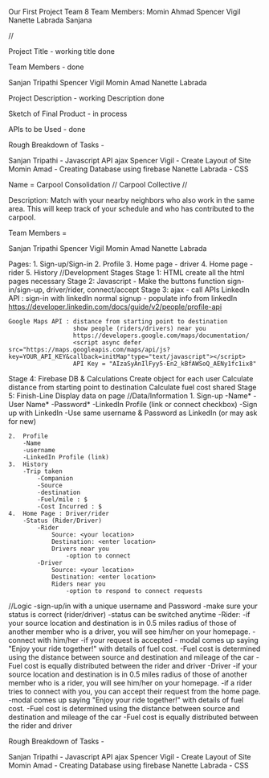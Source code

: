 <!-- # Team8Project1 -->
Our First Project Team 8
Team Members:
  Momin Ahmad
  Spencer Vigil
  Nanette Labrada
  Sanjana 

  //

Project Title - working title done

Team Members - done

Sanjan Tripathi
Spencer Vigil
Momin Amad
Nanette Labrada

Project Description - working Description done

Sketch of Final Product - in process

APIs to be Used - done

Rough Breakdown of Tasks  - 

Sanjan Tripathi - Javascript API ajax
Spencer Vigil - Create Layout of Site 
Momin Amad - Creating Database using firebase 
Nanette Labrada - CSS


Name = Carpool Consolidation // Carpool Collective // 

Description: Match with your nearby neighbors who also work in the same area. This will keep track of your schedule and who has contributed to the carpool.

Team Members =

Sanjan Tripathi
Spencer Vigil
Momin Amad
Nanette Labrada

Pages:
    1. Sign-up/Sign-in
    2. Profile
    3. Home page - driver
    4. Home page - rider
    5. History
//Development Stages
Stage 1: HTML
    create all the html pages necessary
Stage 2: Javascript - Make the buttons function
    sign-in/sign-up, driver/rider, connect/accept
Stage 3: ajax - call APIs
    LinkedIn API : sign-in with linkedIn
                   normal signup - populate info from linkedIn
                   https://developer.linkedin.com/docs/guide/v2/people/profile-api
                   <!-- <script async defer src=" https://api.linkedin.com/v2/people/(id:{person ID}) -->

    Google Maps API : distance from starting point to destination
                      show people (riders/drivers) near you
                      https://developers.google.com/maps/documentation/
                      <script async defer src="https://maps.googleapis.com/maps/api/js?key=YOUR_API_KEY&callback=initMap"type="text/javascript"></script>
                      API Key = "AIzaSyAnIlFyy5-En2_kBfAWSoQ_AENy1fc1ix8"
  
Stage 4: Firebase DB & Calculations
    Create object for each user
    Calculate distance from starting point to destination
    Calculate fuel cost shared
Stage 5: Finish-Line
    Display data on page
//Data/Information
    1. Sign-up
        -Name* 
        -User Name*
        -Password*
        -LinkedIn Profile (link or connect checkbox)
        -Sign up with LinkedIn
        -Use same username & Password as LinkedIn (or may ask for new)
    
    2.  Profile
        -Name
        -username
        -LinkedIn Profile (link)
    3.  History
        -Trip taken
            -Companion
            -Source
            -destination
            -Fuel/mile : $
            -Cost Incurred : $   
    4.  Home Page : Driver/rider
        -Status (Rider/Driver)
            -Rider
                Source: <your location>
                Destination: <enter location>
                Drivers near you
                    -option to connect
            -Driver
                Source: <your location>
                Destination: <enter location>
                Riders near you
                    -option to respond to connect requests
    
//Logic
    -sign-up/in with a unique username and Password
    -make sure your status is correct (rider/driver)
    -status can be switched anytime
    -Rider:
        -if your source location and destination is in 0.5 miles radius of those of another member who is a driver, you will see him/her on your homepage.
        -connect with him/her
        -if your request is accepted - modal comes up saying "Enjoy your ride together!" with details of fuel cost.
        -Fuel cost is determined using the distance between source and destination and mileage of the car 
        -Fuel cost is equally distributed between the rider and driver
    -Driver
        -if your source location and destination is in 0.5 miles radius of those of another member who is a rider, you will see him/her on your homepage.
        -if a rider tries to connect with you, you can accept their request from the home page.
        -modal comes up saying "Enjoy your ride together!" with details of fuel cost.
        -Fuel cost is determined using the distance between source and destination and mileage of the car 
        -Fuel cost is equally distributed between the rider and driver
  
Rough Breakdown of Tasks  - 

Sanjan Tripathi - Javascript API ajax
Spencer Vigil - Create Layout of Site 
Momin Amad - Creating Database using firebase 
Nanette Labrada - CSS